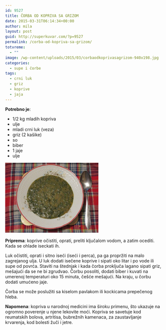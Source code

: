 ```yaml
---
id: 9527
title: ČORBA OD KOPRIVA SA GRIZOM
date: 2015-03-31T06:14:34+00:00
author: mila
layout: post
guid: http://superkuvar.com/?p=9527
permalink: /corba-od-kopriva-sa-grizom/
totvreme:
  - ""
image: /wp-content/uploads/2015/03/corbaodkoprivasagrizom-940x198.jpg
categories:
  - supe i čorbe
tags:
  - crni luk
  - griz
  - koprive
  - jaja
---
```

**Potrebno je**:  
* 1/2 kg mladih kopriva  
* ulje  
* mladi crni luk (veza)  
* griz (2 kašike)  
* so  
* biber  
* 1 jaje  
* ulje

[<img class="alignnone size-medium wp-image-9576" src="/wp-content/uploads/2015/03/corbaodkoprivasagrizom-1024x768.jpg" alt="corbaodkoprivasagrizom" width="300" height="225" />](/wp-content/uploads/2015/03/corbaodkoprivasagrizom-e1430746814102.jpg)

**Priprema**: koprive očistiti, oprati, preliti ključalom vodom, a zatim ocediti. Kada se ohlade iseckati ih.

Luk očistiti, oprati i sitno iseći (iseći i perca), pa ga propržiti na malo zagrejanog ulja. U luk dodati isečene koprive i sipati oko litar i po vode ili supe od povrća. Staviti na štednjak i kada čorba proključa lagano sipati griz, mešajući da se ne bi zgrudvao. Čorbu posoliti, dodati biber i kuvati na umerenoj temperaturi oko 15 minuta, češće mešajući. Na kraju, u čorbu dodati umućeno jaje.

Čorba se može poslužiti sa kiselom pavlakom ili kockicama prepečenog hleba.

**Napomena**:   kopriva u narodnoj medicini ima široku primenu, što ukazuje na ogromno poverenje u njene lekovite moći. Kopriva se savetuje kod reumatskih bolova, artritisa, bubrežnih kamenaca, za zaustavljanje krvarenja, kod bolesti žuči i jetre.